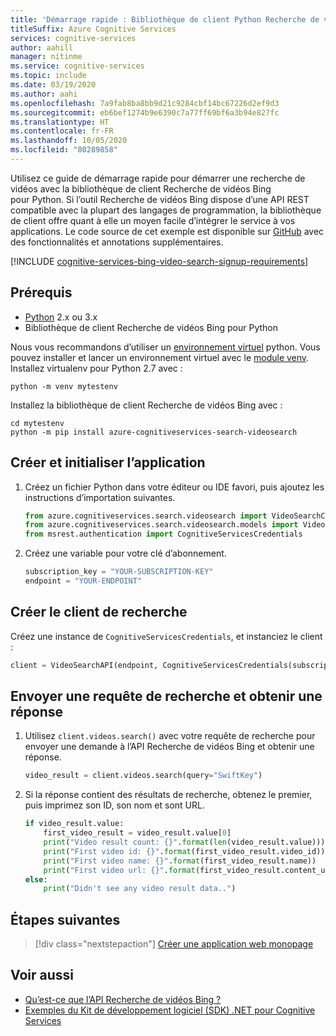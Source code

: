 ```yaml
---
title: 'Démarrage rapide : Bibliothèque de client Python Recherche de vidéos Bing'
titleSuffix: Azure Cognitive Services
services: cognitive-services
author: aahill
manager: nitinme
ms.service: cognitive-services
ms.topic: include
ms.date: 03/19/2020
ms.author: aahi
ms.openlocfilehash: 7a9fab8ba8bb9d21c9284cbf14bc67226d2ef9d3
ms.sourcegitcommit: eb6bef1274b9e6390c7a77ff69bf6a3b94e827fc
ms.translationtype: HT
ms.contentlocale: fr-FR
ms.lasthandoff: 10/05/2020
ms.locfileid: "80289858"
---
```

Utilisez ce guide de démarrage rapide pour démarrer une recherche de vidéos avec la bibliothèque de client Recherche de vidéos Bing pour Python. Si l’outil Recherche de vidéos Bing dispose d’une API REST compatible avec la plupart des langages de programmation, la bibliothèque de client offre quant à elle un moyen facile d’intégrer le service à vos applications. Le code source de cet exemple est disponible sur [GitHub](https://github.com/Azure-Samples/cognitive-services-python-sdk-samples/blob/master/samples/search/video_search_samples.py) avec des fonctionnalités et annotations supplémentaires.

[!INCLUDE [cognitive-services-bing-video-search-signup-requirements](~/includes/cognitive-services-bing-video-search-signup-requirements.md)]

## <a name="prerequisites"></a>Prérequis

- [Python](https://www.python.org/) 2.x ou 3.x
- Bibliothèque de client Recherche de vidéos Bing pour Python

Nous vous recommandons d’utiliser un [environnement virtuel](https://docs.python.org/3/tutorial/venv.html) python. Vous pouvez installer et lancer un environnement virtuel avec le [module venv](https://pypi.python.org/pypi/virtualenv). Installez virtualenv pour Python 2.7 avec :

```console
python -m venv mytestenv
```

Installez la bibliothèque de client Recherche de vidéos Bing avec :

```console
cd mytestenv
python -m pip install azure-cognitiveservices-search-videosearch
```

## <a name="create-and-initialize-the-application"></a>Créer et initialiser l’application

1. Créez un fichier Python dans votre éditeur ou IDE favori, puis ajoutez les instructions d’importation suivantes. 

    ```python
    from azure.cognitiveservices.search.videosearch import VideoSearchClient
    from azure.cognitiveservices.search.videosearch.models import VideoPricing, VideoLength, VideoResolution, VideoInsightModule
    from msrest.authentication import CognitiveServicesCredentials
    ```

2. Créez une variable pour votre clé d’abonnement. 

    ```python
    subscription_key = "YOUR-SUBSCRIPTION-KEY"
    endpoint = "YOUR-ENDPOINT"
    ```

## <a name="create-the-search-client"></a>Créer le client de recherche

Créez une instance de `CognitiveServicesCredentials`, et instanciez le client :

```python
client = VideoSearchAPI(endpoint, CognitiveServicesCredentials(subscription_key))
```

## <a name="send-a-search-request-and-get-a-response"></a>Envoyer une requête de recherche et obtenir une réponse

1. Utilisez `client.videos.search()` avec votre requête de recherche pour envoyer une demande à l’API Recherche de vidéos Bing et obtenir une réponse.

    ```python
    video_result = client.videos.search(query="SwiftKey")
    ```

2. Si la réponse contient des résultats de recherche, obtenez le premier, puis imprimez son ID, son nom et sont URL.

    ```python
    if video_result.value:
        first_video_result = video_result.value[0]
        print("Video result count: {}".format(len(video_result.value)))
        print("First video id: {}".format(first_video_result.video_id))
        print("First video name: {}".format(first_video_result.name))
        print("First video url: {}".format(first_video_result.content_url))
    else:
        print("Didn't see any video result data..")
    ```

## <a name="next-steps"></a>Étapes suivantes

> [!div class="nextstepaction"]
> [Créer une application web monopage](../../tutorial-bing-video-search-single-page-app.md)

## <a name="see-also"></a>Voir aussi 

- [Qu’est-ce que l’API Recherche de vidéos Bing ?](../../overview.md)
- [Exemples du Kit de développement logiciel (SDK) .NET pour Cognitive Services](https://github.com/Azure-Samples/cognitive-services-dotnet-sdk-samples/tree/master/BingSearchv7)

